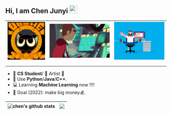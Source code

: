 ## Hi, I am Chen Junyi <img src="https://media.giphy.com/media/hvRJCLFzcasrR4ia7z/giphy.gif" width = "25" height = "25"> 


|<img src="/img/banner.gif" />|<img src="/img/coder2.gif" />|<img src="/img/coder.gif"/>
| ------------- | ------------- |------------- |

<hr/>

- 🤖️  **CS Student**/ 🎨 Artist 🎸 
- 👶  Use **Python**/**Java**/**C++**. 
- 💻  Learning **Machine Learning** now !!!!
- 🎯 Goal (2022): make big money💰.


<div align="center">
  
|<img align="center" src="https://github-readme-stats.vercel.app/api?username=chenjunyi1999&show_icons=true&include_all_commits=true&theme=buefy&hide_border=true" alt="chen's github stats" /></a> |<img align="center" src="https://github-readme-stats.vercel.app/api/top-langs/?username=chenjunyi1999&layout=compact&theme=buefy&hide_border=true" /></a> |
| ------------- | ------------- |
  
</div>

<br />
<br />
<!--START_SECTION:badges-->
<!--END_SECTION:badges-->
